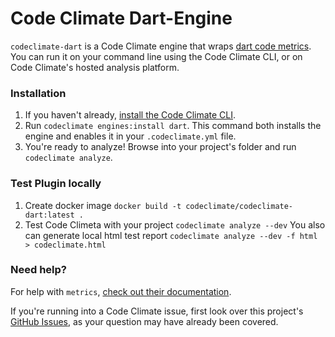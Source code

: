 # Code Climate Dart-Engine

`codeclimate-dart` is a Code Climate engine that wraps [dart code metrics](https://github.com/wrike/dart-code-metrics). You can run it on your command line using the Code Climate CLI, or on Code Climate's hosted analysis platform.

### Installation

1. If you haven't already, [install the Code Climate CLI](https://github.com/codeclimate/codeclimate).
2. Run `codeclimate engines:install dart`. This command both installs the engine and enables it in your `.codeclimate.yml` file.
3. You're ready to analyze! Browse into your project's folder and run `codeclimate analyze`.

### Test Plugin locally

1. Create docker image `docker build -t codeclimate/codeclimate-dart:latest .`
2. Test Code Climeta with your project `codeclimate analyze --dev`
You also can generate local html test report `codeclimate analyze --dev -f html > codeclimate.html`

### Need help?

For help with `metrics`, [check out their documentation](https://github.com/wrike/dart-code-metrics).

If you're running into a Code Climate issue, first look over this project's [GitHub Issues](https://github.com/tkqubo/codeclimate-tslint/issues), as your question may have already been covered.